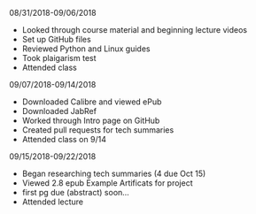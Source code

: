 08/31/2018-09/06/2018
- Looked through course material and beginning lecture videos
- Set up GitHub files
- Reviewed Python and Linux guides
- Took plaigarism test
- Attended class

09/07/2018-09/14/2018
- Downloaded Calibre and viewed ePub
- Downloaded JabRef
- Worked through Intro page on GitHub
- Created pull requests for tech summaries
- Attended class on 9/14

09/15/2018-09/22/2018
- Began researching tech summaries (4 due Oct 15)
- Viewed 2.8 epub Example Artificats for project
- first pg due (abstract) soon...
- Attended lecture

